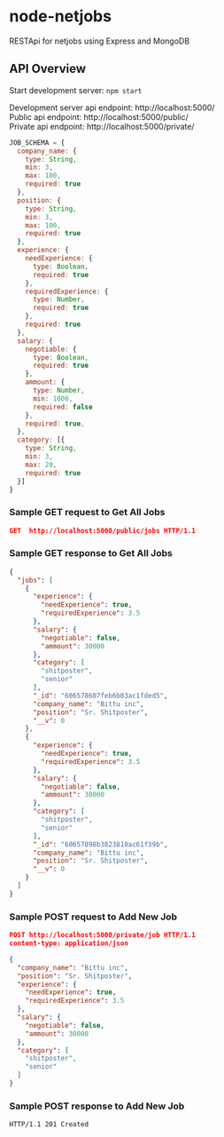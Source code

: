 # node-netjobs
RESTApi for netjobs using Express and MongoDB

## API Overview

Start development server: `npm start`<br>

Development server api endpoint: http://localhost:5000/<br>
Public api endpoint: http://localhost:5000/public/<br>
Private api endpoint: http://localhost:5000/private/<br>


```javascript
JOB_SCHEMA = {
  company_name: {
    type: String,
    min: 3,
    max: 100,
    required: true
  },
  position: {
    type: String,
    min: 3,
    max: 100,
    required: true
  },
  experience: {
    needExperience: {
      type: Boolean,
      required: true
    },
    requiredExperience: {
      type: Number,
      required: true
    },
    required: true
  },
  salary: {
    negotiable: {
      type: Boolean,
      required: true
    },
    ammount: {
      type: Number,
      min: 1000,
      required: false
    },
    required: true,
  },
  category: [{
    type: String,
    min: 3,
    max: 20,
    required: true
  }]
}
```
### Sample GET request to Get All Jobs
```json
GET  http://localhost:5000/public/jobs HTTP/1.1
```
### Sample GET response to Get All Jobs
```json
{
  "jobs": [
    {
      "experience": {
        "needExperience": true,
        "requiredExperience": 3.5
      },
      "salary": {
        "negotiable": false,
        "ammount": 30000
      },
      "category": [
        "shitposter",
        "senior"
      ],
      "_id": "606578607feb6b03ac1fded5",
      "company_name": "Bittu inc",
      "position": "Sr. Shitposter",
      "__v": 0
    },
    {
      "experience": {
        "needExperience": true,
        "requiredExperience": 3.5
      },
      "salary": {
        "negotiable": false,
        "ammount": 30000
      },
      "category": [
        "shitposter",
        "senior"
      ],
      "_id": "60657898b3823810ac61f39b",
      "company_name": "Bittu inc",
      "position": "Sr. Shitposter",
      "__v": 0
    }
  ]
}
```

### Sample POST request to Add New Job
```json
POST http://localhost:5000/private/job HTTP/1.1
content-type: application/json

{
  "company_name": "Bittu inc",
  "position": "Sr. Shitposter",
  "experience": {
    "needExperience": true,
    "requiredExperience": 3.5
  },
  "salary": {
    "negotiable": false,
    "ammount": 30000
  },
  "category": [
    "shitposter",
    "senior"
  ]
}
```
### Sample POST response to Add New Job
```
HTTP/1.1 201 Created
```
